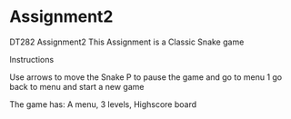 # Assignment2
DT282 Assignment2
This Assignment is a Classic Snake game



Instructions

Use arrows to move the Snake
P to pause the game and go to menu
1 go back to menu and start a new game



The game has:
A menu,
3 levels,
Highscore board



